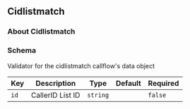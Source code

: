 ## Cidlistmatch

### About Cidlistmatch

### Schema

Validator for the cidlistmatch callflow's data object

Key | Description | Type | Default | Required
--- | ----------- | ---- | ------- | --------
`id` | CallerID List ID | `string` |   | `false`
